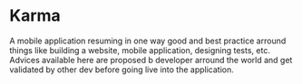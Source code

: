 # Karma
A mobile application resuming in one way good and best practice arround things like building a website, mobile application, designing tests, etc. Advices available here are proposed b developer arround the world and get validated by other dev before going live into the application. 
